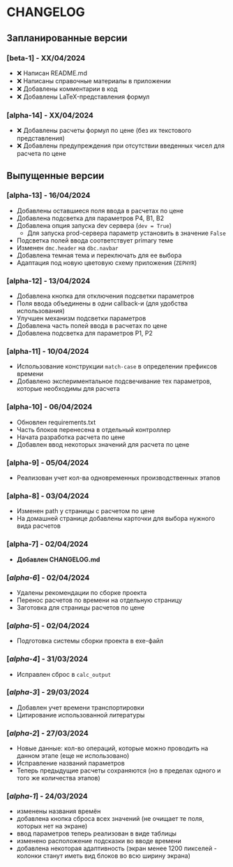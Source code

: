 # CHANGELOG

## Запланированные версии
### [**beta-1**] - XX/04/2024
- ❌ Написан README.md
- ❌ Написаны справочные материалы в приложении
- ❌ Добавлены комментарии в код
- ❌ Добавлены LaTeX-представления формул

### [alpha-14] - XX/04/2024
- ❌ Добавлены расчеты формул по цене (без их текстового представления)
- ❌ Добавлены предупреждения при отсутствии введенных чисел для расчета по цене


## Выпущенные версии
### [alpha-13] - 16/04/2024
- Добавлены оставшиеся поля ввода в расчетах по цене
- Добавлена подсветка для параметров P4, B1, B2
- Добавлена опция запуска dev сервера (`dev = True`)
    - Для запуска prod-сервера параметр установить в значение `False`
- Подсветка полей ввода соответствует primary теме
- Изменен `dmc.header` на `dbc.navbar`
- Добавлена темная тема и переключать для ее выбора
- Адаптация под новую цветовую схему приложения (`ZEPHYR`)

### [alpha-12] - 13/04/2024
- Добавлена кнопка для отключения подсветки параметров
- Поля ввода объединены в одни callback-и (для удобства использования)
- Улучшен механизм подсветки параметров 
- Добавлена часть полей ввода в расчетах по цене
- Добавлена подсветка для параметров P1, P2

### [alpha-11] - 10/04/2024
- Использование конструкции `match-case` в определении префиксов времени
- Добавлено экспериментальное подсвечивание тех параметров, которые необходимы для расчета

### [alpha-10] - 06/04/2024
- Обновлен requirements.txt
- Часть блоков перенесена в отдельный контроллер
- Начата разработка расчета по цене
- Добавлен ввод некоторых значений для расчета по цене

### [alpha-9] - 05/04/2024
- Реализован учет кол-ва одновременных производственных этапов

### [alpha-8] - 03/04/2024
- Изменен path у страницы с расчетом по цене
- На домашней странице добавлены карточки для выбора нужного вида расчетов

### [alpha-7] - 02/04/2024
- **Добавлен CHANGELOG.md**

### [*alpha-6*] - 02/04/2024
- Удалены рекомендации по сборке проекта
- Перенос расчетов по времени на отдельную страницу
- Заготовка для страницы расчетов по цене

### [*alpha-5*] - 02/04/2024
- Подготовка системы сборки проекта в exe-файл

### [*alpha-4*] - 31/03/2024
- Исправлен сброс в `calc_output`

### [*alpha-3*] - 29/03/2024
- Добавлен учет времени транспортировки
- Цитирование использованной литературы

### [*alpha-2*] - 27/03/2024
- Новые данные: кол-во операций, которые можно проводить на данном этапе (еще не использовано)
- Исправление названий параметров
- Теперь предыдущие расчеты сохраняются (но в пределах одного и того же количества этапов)

### [*alpha-1*] - 24/03/2024
- изменены названия времён
- добавлена кнопка сброса всех значений (не очищает те поля, которых нет на экране)
- ввод параметров теперь реализован в виде таблицы
- изменено расположение подсказки во вводе времени
- добавлена некоторая адаптивность (экран менее 1200 пикселей - колонки станут иметь вид блоков во всю ширину экрана)